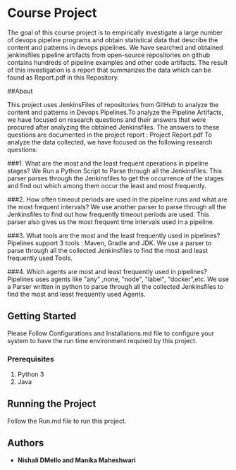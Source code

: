 # Course Project

The goal of this course project is to empirically investigate a large number of devops pipeline programs and obtain statistical data that describe the content and patterns in devops pipelines. We have searched and obtained jenkinsfiles pipeline artifacts from open-source repositories on github contains hundreds of pipeline examples and other code artifacts. The result of this investigation is a report that summarizes the data which can be found as Report.pdf in this Repository.


##About 

This project uses JenkinsFiles of repositories from GitHub to analyze the content and patterns in Devops Pipelines.To analyze the Pipeline Artifacts, we have focused on research questions and their answers that were procured after analyzing the obtained Jenkinsfiles. The answers to these questions are documented in the project report : Project Report.pdf 
To analyze the data collected, we have focused on the following research questions:

###1. What are the most and the least frequent operations in pipeline stages?
We Run a Python Script to Parse through all the Jenkinsfiles. This parser parses through the Jenkinsfiles to get the occurrence of the stages and find out which among them occur the least and most frequently.

###2. How often timeout periods are used in the pipeline runs and what are the most frequent intervals?
We use another parser to parse through all the Jenkinsfiles to find out how frequently timeout periods are used. This parser also gives us the most frequent time intervals used in a pipeline.

###3. What tools are the most and the least frequently used in pipelines?
Pipelines support 3 tools : Maven, Gradle and JDK. 
We use a parser to parse through all the collected Jenkinsfiles to find the most and least frequently used Tools.

###4. Which agents are most and least frequently used in pipelines?
Pipelines uses agents like "any" ,none, "node", "label", "docker",etc.
We use a Parser written in python to parse through all the collected Jenkinsfiles to find the most and least frequently used Agents.

## Getting Started
Please Follow Configurations and Installations.md file to configure your system to have the run time environment required by this project.

### Prerequisites
1. Python 3 
2. Java

## Running the Project
Follow the Run.md file to run this project.

## Authors

* **Nishali DMello and Manika Maheshwari** 


